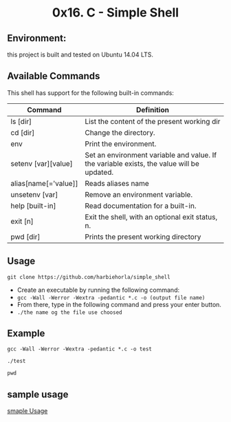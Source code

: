 <h1 align="center">
  0x16. C - Simple Shell
</h1>



## Environment:

this project is built and tested on Ubuntu 14.04 LTS.

## Available Commands
This shell has support for the following built-in commands:

| Command             | Definition                                                                                |
| ------------------- | ----------------------------------------------------------------------------------------- |
| ls [dir]            | List the content of the present working dir                                               |
| cd [dir]            | Change the directory.                                                                     |
| env                 | Print the environment.                                                                    |
| setenv [var][value] | Set an environment variable and value. If the variable exists, the value will be updated. |
| alias[name[='value]]| Reads aliases name                                                                        |
| unsetenv [var]      | Remove an environment variable.                                                           |
| help [built-in]     | Read documentation for a built-in.                                                        |
| exit [n]            | Exit the shell, with an optional exit status, n.                                          |
| pwd [dir]           | Prints the present working directory                                                      |


## Usage
  
  ```
  git clone https://github.com/harbiehorla/simple_shell
  ```

- Create an executable by running the following command:
- `gcc -Wall -Werror -Wextra -pedantic *.c -o (output file name)`
- From there, type in the following command and press your enter button.
- `./the name og the file use choosed`


## Example

  ```
  gcc -Wall -Werror -Wextra -pedantic *.c -o test

  ./test

  pwd
  ```

## sample usage

[smaple Usage](simpleshell.mp4)

